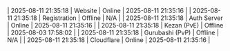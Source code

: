 | 2025-08-11 21:35:18 | Website | Online | 2025-08-11 21:35:16 |
| 2025-08-11 21:35:18 | Registration | Offline | N/A |
| 2025-08-11 21:35:18 | Auth Server | Online | 2025-08-11 21:35:16 |
| 2025-08-11 21:35:18 | Kezan (PvE) | Offline | 2025-08-03 17:58:02 |
| 2025-08-11 21:35:18 | Gurubashi (PvP) | Offline | N/A |
| 2025-08-11 21:35:18 | Cloudflare | Online | 2025-08-11 21:35:16 |
